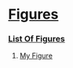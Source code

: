 # [Figures](#figures)


### [List Of Figures](#list-of-figures)

1.  [My Figure][1]


[1]: http://localhost/sub-1/#my-figure "My Figure"
